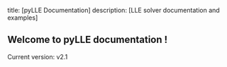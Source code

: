 title: [pyLLE Documentation]
description: [LLE solver documentation and examples]

Welcome to pyLLE documentation !
---------------------------------

Current version: v2.1



